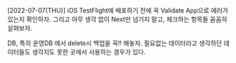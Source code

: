[2022-07-07(THU)]
iOS TestFlight에 배포하기 전에 꼭 Validate App으로 에러가 있는지 확인하자.
그리고 아무 생각 없이 Next만 넘기지 말고, 체크하는 항목들 꼼꼼히 살펴보자.

DB, 특히 운영DB 에서 delete시 백업을 꼭!! 해놓자.
필요없는 데이터라고 생각하던 데이터들도 생각지도 못한 곳에서 사용하는 경우가 있다.

